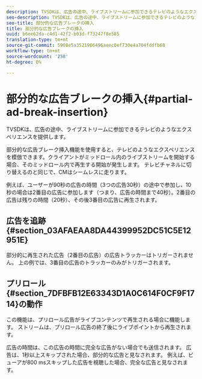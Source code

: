 ```yaml
---
description: TVSDKは、広告の途中、ライブストリームに参加できるテレビのようなエクスペリエンスを提供します。
seo-description: TVSDKは、広告の途中、ライブストリームに参加できるテレビのようなエクスペリエンスを提供します。
seo-title: 部分的な広告ブレークの挿入
title: 部分的な広告ブレークの挿入
uuid: b6ee62da-c4d1-42f2-b03d-f73247f8e585
translation-type: tm+mt
source-git-commit: 5908e5a3521966496aeec0ef730e4a704fddfb68
workflow-type: tm+mt
source-wordcount: '258'
ht-degree: 0%

---
```



# 部分的な広告ブレークの挿入{#partial-ad-break-insertion}

TVSDKは、広告の途中、ライブストリームに参加できるテレビのようなエクスペリエンスを提供します。

部分的な広告ブレーク挿入機能を使用すると、テレビのようなエクスペリエンスを模倣できます。クライアントがミッドロール内のライブストリームを開始する場合、そのミッドロール内で再生する開始が発生します。 テレビチャネルに切り替えるのと同じで、CMはシームレスに走ります。

例えば、ユーザーが90秒の広告の時間（3つの広告30秒）の途中で参加し、10秒の場合は2番目の広告に参加します（つまり、広告の時間まで40秒）。2番目の広告は残りの時間（20秒）、その後3番目の広告に再生されます。

## 広告を追跡{#section_03AFAEAA8DA44399952DC51C5E12951E}

部分的に再生された広告（2番目の広告）の広告トラッカーはトリガーされません。 上の例では、3番目の広告のトラッカーのみがトリガーされます。

## プリロール{#section_7DFBFB12E63343D1A0C614F0CF9F1714}の動作

この機能は、プリロール広告がライブコンテンツで再生される場合に機能します。 ストリームは、プリロール広告の終了後にライブポイントから再生されます。

広告の時間は、この広告の時間に完全な広告がない場合でも送信されます。 広告は、1秒以上スキップされた場合、部分的な広告と見なされます。 例えば、ビューアが800 msスキップした広告を視聴した場合、完全な広告と見なされます。
